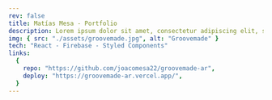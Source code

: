 ```yaml
---
rev: false
title: Matías Mesa - Portfolio
description: Lorem ipsum dolor sit amet, consectetur adipiscing elit, sed do eiusmod tempor incididunt ut labore et dolore magna aliqua. Ut enim ad minim veniam, quis nostrud exercitation ullamco laboris nisi ut aliquip ex ea commodo consequat.
img: { src: "./assets/groovemade.jpg", alt: "Groovemade" }
tech: "React - Firebase - Styled Components"
links:
  {
    repo: "https://github.com/joacomesa22/groovemade-ar",
    deploy: "https://groovemade-ar.vercel.app/",
  }
---
```

